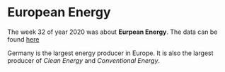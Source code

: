 # European Energy

The week 32 of year 2020 was about **Eurpean Energy**. The data can be found [here](https://github.com/rfordatascience/tidytuesday/blob/master/data/2020/2020-08-04/readme.md)

[](plots/top_energy_producer.png)

Germany is the largest energy producer in Europe. It is also the largest producer of *Clean Energy* and *Conventional Energy*.
